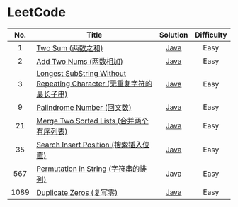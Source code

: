# LeetCode

| No. | Title                                                                    |                                      Solution                                      | Difficulty |
|:--:|--------------------------------------------------------------------------|:----------------------------------------------------------------------------------:| :----------: |
|  1 | [Two Sum (两数之和)](solution/001_two_sum.md)                                |               [Java](src/main/java/leetcode/_001_twoSum/TwoSum.java)               |Easy|
|  2 | [Add Two Nums (两数相加)](solution/002_add_two_numbers.md)                  |               [Java](src/main/java/leetcode/_002_addTwoNumbers/AddTwoNumbers.java)  |Easy|
|  3 | [Longest SubString Without Repeating Character (无重复字符的最长子串)](solution/003_longest_substring_without_repeating_characters.md)   |    [Java](src/main/java/leetcode/_003_longestSubstringWithoutRepeatCharacters/LengthOfLongestSubstring.java)  |Easy|
|  9 | [Palindrome Number (回文数)](solution/009_palindrome_number.md)   |    [Java](src/main/java/leetcode/_009_palindromeNumber/PalindromeNumber.java)  |Easy|
| 21 | [Merge Two Sorted Lists (合并两个有序列表)](solution/021_merge_two_sorted_lists.md) |  [Java](src/main/java/leetcode/_021_mergeTwoSortedList/MergeTwoSortedLists.java)   |Easy|
| 35 | [Search Insert Position (搜索插入位置)](solution/035_search_insert_position.md) | [Java](src/main/java/leetcode/_035_searchInsertPosition/SearchInsertPosition.java) |Easy|
| 567 | [Permutation in String (字符串的排列)](solution/567_permutation_in_string.md) | [Java](src/main/java/leetcode/_567_permutationInString/PermutationInString.java) |Easy|
| 1089 | [Duplicate Zeros (复写零)](solution/1089_duplicate_zeros.md)             |      [Java](src/main/java/leetcode/_1089_duplicate_zeros/DuplicateZeros.java)      |Easy|

